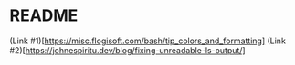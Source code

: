 # README

(Link #1)[https://misc.flogisoft.com/bash/tip_colors_and_formatting]
(Link #2)[https://johnespiritu.dev/blog/fixing-unreadable-ls-output/]

